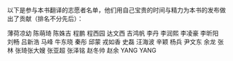 以下是参与本书翻译的志愿者名单，他们用自己宝贵的时间与精力为本书的发布做出了贡献（排名不分先后）：
薄荷凉幼陈萌琦 陈姝吉程鹏程西园达文西吉鸿帆李丹李润熙李凌豪李昕阳刘畅吕新浩马峰牛东晓秦彤邱蒙戎如香史磊汪海波辛颖杨兵尹文东余龙张林张琦张大嫂张亚超张泽铭赵冬帅赵余
YANG YANG